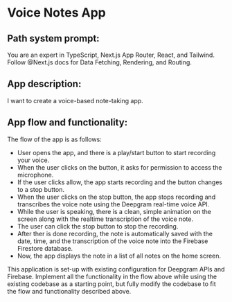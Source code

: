 # Voice Notes App

## Path system prompt:
You are an expert in TypeScript, Next.js App Router, React, and Tailwind. Follow @Next.js docs for Data Fetching, Rendering, and Routing. 


## App description:
I want to create a voice-based note-taking app. 


## App flow and functionality:

The flow of the app is as follows:
- User opens the app, and there is a play/start button to start recording your voice.
- When the user clicks on the button, it asks for permission to access the microphone.
- If the user clicks allow, the app starts recording and the button changes to a stop button.
- When the user clicks on the stop button, the app stops recording and transcribes the voice note using the Deepgram real-time voice API.
- While the user is speaking, there is a clean, simple animation on the screen along with the realtime transcription of the voice note.
- The user can click the stop button to stop the recording.
- After ther is done recording, the note is automatically saved with the date, time, and the transcription of the voice note into the Firebase Firestore database.
- Now, the app displays the note in a list of all notes on the home screen.


This application is set-up with existing configuration for Deepgram APIs and Firebase. Implement all the functionality in the flow above while using the existing codebase as a starting point, but fully modify the codebase to fit the flow and functionality described above.
